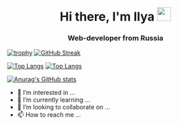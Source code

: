 <h1 align="center">Hi there, I'm Ilya
<img src="https://github.com/blackcater/blackcater/raw/main/images/Hi.gif" height="32"/></h1>
<h3 align="center">Web-developer from Russia</h3>

[![trophy](https://github-profile-trophy.vercel.app/?username=Cra7yy)](https://github.com/ryo-ma/github-profile-trophy)
[![GitHub Streak](https://github-readme-streak-stats.herokuapp.com/?user=Cra7yy)](https://git.io/streak-stats)

[![Top Langs](https://github-readme-stats.vercel.app/api/top-langs/?username=Cra7yy)](https://github.com/anuraghazra/github-readme-stats)
[![Top Langs](https://github-readme-stats.vercel.app/api/top-langs/?username=Cra7yy&layout=compact)](https://github.com/anuraghazra/github-readme-stats)

[![Anurag's GitHub stats](https://github-readme-stats.vercel.app/api?username=anuraghazra)](https://github.com/anuraghazra/github-readme-stats)

- 👀 I’m interested in ...
- 🌱 I’m currently learning ...
- 💞️ I’m looking to collaborate on ...
- 📫 How to reach me ...

<!---
Cra7yy/Cra7yy is a ✨ special ✨ repository because its `README.md` (this file) appears on your GitHub profile.
You can click the Preview link to take a look at your changes.
--->
